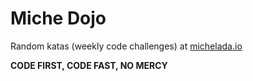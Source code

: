 # Miche Dojo

Random katas (weekly code challenges) at [michelada.io](https://www.michelada.io)

**CODE FIRST, CODE FAST, NO MERCY**
